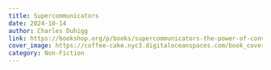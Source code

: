 ```yaml
---
title: Supercommunicators
date: 2024-10-14
author: Charles Duhigg
link: https://bookshop.org/p/books/supercommunicators-the-power-of-conversation-and-hidden-language-of-connection-charles-duhigg/20112446?ean=9780593243916&next=t&next=t
cover_image: https://coffee-cake.nyc3.digitaloceanspaces.com/book_covers/2024/did-12.jpg
category: Non-Fiction
---
```

